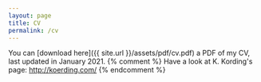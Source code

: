 ```yaml
---
layout: page
title: CV
permalink: /cv
---
```

You can [download here]({{ site.url }}/assets/pdf/cv.pdf) a PDF of my CV, last updated in January 2021.
{% comment %}
Have a look at K. Kording's page: http://koerding.com/
{% endcomment %}
